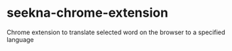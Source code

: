 # seekna-chrome-extension

Chrome extension to translate selected word on the browser to a specified language
